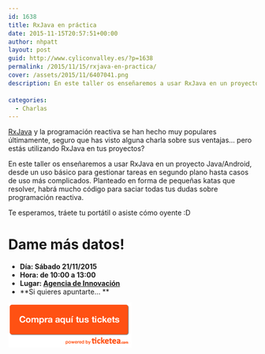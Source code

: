 ```yaml
---
id: 1638
title: RxJava en práctica
date: 2015-11-15T20:57:51+00:00
author: nhpatt
layout: post
guid: http://www.cyliconvalley.es/?p=1638
permalink: /2015/11/15/rxjava-en-practica/
cover: /assets/2015/11/6407041.png
description: En este taller os enseñaremos a usar RxJava en un proyecto Java/Android, desde un uso básico para gestionar tareas en segundo plano hasta casos de uso más complicados. Planteado en forma de pequeñas katas que resolver, habrá mucho código para saciar todas tus dudas sobre programación reactiva.

categories:
  - Charlas
---
```

[RxJava](https://github.com/ReactiveX/RxJava) y la programación reactiva se han hecho muy populares últimamente, seguro que has visto alguna charla sobre sus ventajas&#8230; pero estás utilizando RxJava en tus proyectos?

En este taller os enseñaremos a usar RxJava en un proyecto Java/Android, desde un uso básico para gestionar tareas en segundo plano hasta casos de uso más complicados. Planteado en forma de pequeñas katas que resolver, habrá mucho código para saciar todas tus dudas sobre programación reactiva.

Te esperamos, tráete tu portátil o asiste cómo oyente :D

# Dame más datos!

  * **Día: Sábado 21/11/2015**
  * **Hora: de 10:00 a 13:00**
  * **Lugar: <a href="https://www.google.es/maps/place/Agencia+de+Innovaci%C3%B3n/@41.618862,-4.747401,17z/data=!3m1!4b1!4m2!3m1!1s0xd476cde13c9d9df:0xc54421ea5d686678" target="_blank">Agencia de Innovación</a>**
  * **Si quieres apuntarte… **

<a href="https://www.ticketea.com/entradas-taller-rxjava/" target="_blank"><img class="aligncenter" title="Entradas" src="/assets/2014/04/buyhere1.png" alt="" width="250" height="90" /></a>